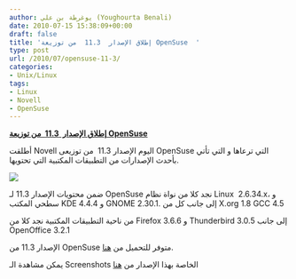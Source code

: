 ```yaml
---
author: يوغرطة بن علي (Youghourta Benali)
date: 2010-07-15 15:38:09+00:00
draft: false
title: 'إطلاق الإصدار  11.3  من توزيعة OpenSuse  '
type: post
url: /2010/07/opensuse-11-3/
categories:
- Unix/Linux
tags:
- Linux
- Novell
- OpenSuse
---
```


**[إطلاق الإصدار  11.3  من توزيعة OpenSuse](http://www.it-scoop.com/2010/07/opensuse-11-3/)**




أطلقت Novell اليوم الإصدار 11.3  من توزيعى OpenSuse التي ترعاها و التي تأتي بأحدث الإصدارات من التطبيقات المكتبية التي تحتويها.




[![](http://www.it-scoop.com/wp-content/uploads/2010/02/OpenSuse.png)
](http://www.it-scoop.com/2010/07/opensuse-11-3/)


ضمن محتويات الإصدار 11.3 لـ OpenSuse نجد كلا من نواة نظام Linux  2.6.34.x، و سطحي المكتب KDE 4.4.4 و GNOME 2.30.1. إلى جانب كل من X.org 1.8 GCC 4.5

من ناحية التطبيقات المكتبية نجد كلا من Firefox 3.6.6 و Thunderbird 3.0.5 إلى جانب OpenOffice 3.2.1

الإصدار 11.3 من OpenSuse متوفر للتحميل من [هنا](http://software.opensuse.org/113/en).

يمكن مشاهدة الـ Screenshots الخاصة بهذا الإصدار من [هنا](http://en.opensuse.org/Screenshots)
